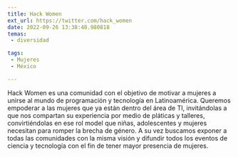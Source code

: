 ```yaml
---
title: Hack Women
ext_url: https://twitter.com/hack_women
date: 2022-09-26 13:38:48.980818
temas:
 - diversidad

tags:
 - Mujeres
 - México

---
```


Hack Women es una comunidad con el objetivo de motivar a mujeres a unirse al mundo de programación y tecnología en Latinoamérica. Queremos empoderar a las mujeres que ya están dentro del área de TI, invitándolas a que nos compartan su experiencia por medio de pláticas y talleres, convirtiéndolas en ese rol model que niñas, adolescentes y mujeres necesitan para romper la brecha de género. A su vez buscamos exponer a todas las comunidades con la misma visión y difundir todos los eventos de ciencia y tecnología con el fin de tener mayor presencia de mujeres.

    